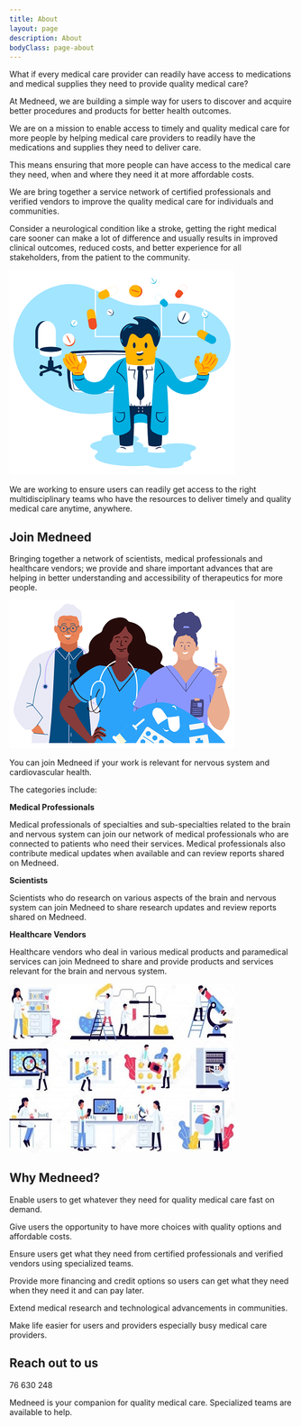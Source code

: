 ```yaml
---
title: About
layout: page
description: About
bodyClass: page-about
---
```


What if every medical care provider can readily have access to medications and medical supplies they need to provide quality medical care?

At Medneed, we are building a simple way for users to discover and acquire better procedures and products for better health outcomes.

We are on a mission to enable access to timely and quality medical care for more people by helping medical care providers to readily have the medications and supplies they need to deliver care. 

This means ensuring that more people can have access to the medical care they need, when and where they need it at more affordable costs. 

We are bring together a service network of certified professionals and verified vendors to improve the quality medical care for individuals and communities.

Consider a neurological condition like a stroke, getting the right medical care sooner can make a lot of difference and usually results in improved clinical outcomes, reduced costs, and better experience for all stakeholders, from the patient to the community. 
 

![Support patient](/images/illustrations/doc-pharm.png)

We are working to ensure users can readily get access to the right multidisciplinary teams who have the resources to deliver timely and quality medical care anytime, anywhere.

## Join Medneed
Bringing together a network of scientists, medical professionals and healthcare vendors; we provide and share important advances that are helping in better understanding and accessibility of therapeutics for more people. 

![Support patient](/images/illustrations/med-pros.png)

You can join Medneed if your work is relevant for nervous system and cardiovascular health.
	
The categories include:

**Medical Professionals**

Medical professionals of specialties and sub-specialties related to the brain and nervous system can join our network of medical professionals who are connected to patients who need their services. Medical professionals also contribute medical updates when available and can review reports shared on Medneed.

**Scientists**

Scientists who do research on various aspects of the brain and nervous system can join Medneed to share research updates and review reports shared on Medneed.

**Healthcare Vendors**

Healthcare vendors who deal in various medical products and paramedical services can join Medneed to share and provide products and services relevant for the brain and nervous system.


![Medical Equipment](/images/illustrations/med-equipment.jpg)

## Why Medneed?

Enable users to get whatever they need for quality medical care fast on demand.

Give users the opportunity to have more choices with quality options and affordable costs.

Ensure users get what they need from certified professionals and verified vendors using specialized teams.

Provide more financing and credit options so users can get what they need when they need it and can pay later.

Extend medical research and technological advancements in communities.

Make life easier for users and providers especially busy medical care providers.

## Reach out to us

76 630 248


Medneed is your companion for quality medical care. Specialized teams are available to help.

